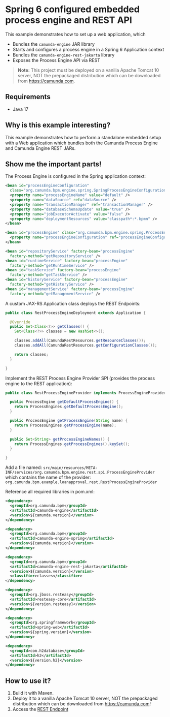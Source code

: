 # Spring 6 configured embedded process engine and REST API

This example demonstrates how to set up a web application, which

* Bundles the `camunda-engine` JAR library
* Starts and configures a process engine in a Spring 6 Application context
* Bundles the `camunda-engine-rest-jakarta` library
* Exposes the Process Engine API via REST

> **Note:** This project must be deployed on a vanilla Apache Tomcat 10 server, NOT the prepackaged distribution
> which can be downloaded from https://camunda.com.

## Requirements

* Java 17

## Why is this example interesting?

This example demonstrates how to perform a standalone embedded setup with a Web application which
bundles both the Camunda Process Engine and Camunda Engine REST JARs.

## Show me the important parts!

The Process Engine is configured in the Spring application context:

```xml
<bean id="processEngineConfiguration"
  class="org.camunda.bpm.engine.spring.SpringProcessEngineConfiguration">
  <property name="processEngineName" value="default" />
  <property name="dataSource" ref="dataSource" />
  <property name="transactionManager" ref="transactionManager" />
  <property name="databaseSchemaUpdate" value="true" />
  <property name="jobExecutorActivate" value="false" />
  <property name="deploymentResources" value="classpath*:*.bpmn" />
</bean>

<bean id="processEngine" class="org.camunda.bpm.engine.spring.ProcessEngineFactoryBean">
  <property name="processEngineConfiguration" ref="processEngineConfiguration" />
</bean>

<bean id="repositoryService" factory-bean="processEngine"
  factory-method="getRepositoryService" />
<bean id="runtimeService" factory-bean="processEngine"
  factory-method="getRuntimeService" />
<bean id="taskService" factory-bean="processEngine"
  factory-method="getTaskService" />
<bean id="historyService" factory-bean="processEngine"
  factory-method="getHistoryService" />
<bean id="managementService" factory-bean="processEngine"
  factory-method="getManagementService" />
```

A custom JAX-RS Application class deploys the REST Endpoints:

```java
public class RestProcessEngineDeployment extends Application {

  @Override
  public Set<Class<?>> getClasses() {
    Set<Class<?>> classes = new HashSet<>();

    classes.addAll(CamundaRestResources.getResourceClasses());
    classes.addAll(CamundaRestResources.getConfigurationClasses());

    return classes;
  }

}
```

Implement the REST Process Engine Provider SPI (provides the process engine to the REST application):

```java
public class RestProcessEngineProvider implements ProcessEngineProvider {

  public ProcessEngine getDefaultProcessEngine() {
    return ProcessEngines.getDefaultProcessEngine();
  }

  public ProcessEngine getProcessEngine(String name) {
    return ProcessEngines.getProcessEngine(name);
  }

  public Set<String> getProcessEngineNames() {
    return ProcessEngines.getProcessEngines().keySet();
  }

}
```

Add a file named:
    `src/main/resources/META-INF/services/org.camunda.bpm.engine.rest.spi.ProcessEngineProvider`
which contains the name of the provider:
    `org.camunda.bpm.example.loanapproval.rest.RestProcessEngineProvider`

Reference all required libraries in pom.xml:

```xml
<dependency>
  <groupId>org.camunda.bpm</groupId>
  <artifactId>camunda-engine</artifactId>
  <version>${camunda.version}</version>
</dependency>

<dependency>
  <groupId>org.camunda.bpm</groupId>
  <artifactId>camunda-engine-spring</artifactId>
  <version>${camunda.version}</version>
</dependency>

<dependency>
  <groupId>org.camunda.bpm</groupId>
  <artifactId>camunda-engine-rest-jakarta</artifactId>
  <version>${camunda.version}</version>
  <classifier>classes</classifier>
</dependency>

<dependency>
  <groupId>org.jboss.resteasy</groupId>
  <artifactId>resteasy-core</artifactId>
  <version>${version.resteasy}</version>
</dependency>

<dependency>
  <groupId>org.springframework</groupId>
  <artifactId>spring-web</artifactId>
  <version>${spring.version}</version>
</dependency>

<dependency>
  <groupId>com.h2database</groupId>
  <artifactId>h2</artifactId>
  <version>${version.h2}</version>
</dependency>
```

## How to use it?

1. Build it with Maven.
2. Deploy it to a vanilla Apache Tomcat 10 server, NOT the prepackaged distribution which can be downloaded from https://camunda.com!
3. Access the [REST Endpoint](http://localhost:8080/camunda-quickstart-embedded-spring-rest-1.0-SNAPSHOT/engine/default/process-definition)
